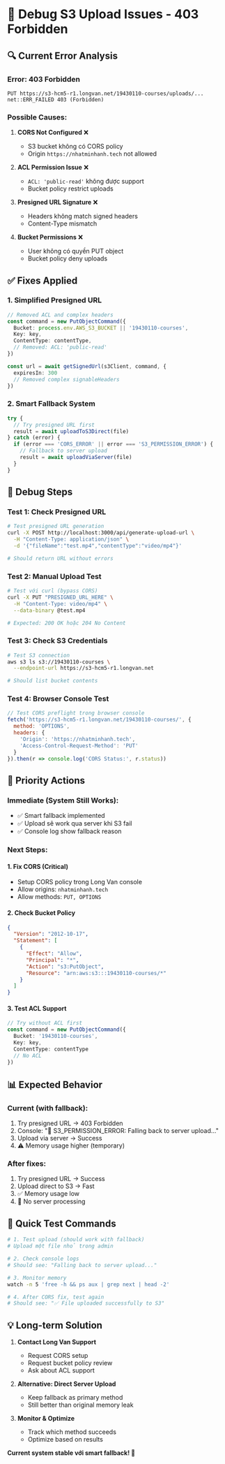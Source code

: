 # 🚨 Debug S3 Upload Issues - 403 Forbidden

## 🔍 Current Error Analysis

### **Error:** 403 Forbidden
```
PUT https://s3-hcm5-r1.longvan.net/19430110-courses/uploads/...
net::ERR_FAILED 403 (Forbidden)
```

### **Possible Causes:**

1. **CORS Not Configured** ❌
   - S3 bucket không có CORS policy
   - Origin `https://nhatminhanh.tech` not allowed

2. **ACL Permission Issue** ❌
   - `ACL: 'public-read'` không được support
   - Bucket policy restrict uploads

3. **Presigned URL Signature** ❌
   - Headers không match signed headers
   - Content-Type mismatch

4. **Bucket Permissions** ❌
   - User không có quyền PUT object
   - Bucket policy deny uploads

## ✅ Fixes Applied

### **1. Simplified Presigned URL**
```typescript
// Removed ACL and complex headers
const command = new PutObjectCommand({
  Bucket: process.env.AWS_S3_BUCKET || '19430110-courses',
  Key: key,
  ContentType: contentType,
  // Removed: ACL: 'public-read'
})

const url = await getSignedUrl(s3Client, command, { 
  expiresIn: 300
  // Removed complex signableHeaders
})
```

### **2. Smart Fallback System**
```typescript
try {
  // Try presigned URL first
  result = await uploadToS3Direct(file)
} catch (error) {
  if (error === 'CORS_ERROR' || error === 'S3_PERMISSION_ERROR') {
    // Fallback to server upload
    result = await uploadViaServer(file)
  }
}
```

## 🧪 Debug Steps

### **Test 1: Check Presigned URL**
```bash
# Test presigned URL generation
curl -X POST http://localhost:3000/api/generate-upload-url \
  -H "Content-Type: application/json" \
  -d '{"fileName":"test.mp4","contentType":"video/mp4"}'

# Should return URL without errors
```

### **Test 2: Manual Upload Test**
```bash
# Test với curl (bypass CORS)
curl -X PUT "PRESIGNED_URL_HERE" \
  -H "Content-Type: video/mp4" \
  --data-binary @test.mp4

# Expected: 200 OK hoặc 204 No Content
```

### **Test 3: Check S3 Credentials**
```bash
# Test S3 connection
aws s3 ls s3://19430110-courses \
  --endpoint-url https://s3-hcm5-r1.longvan.net

# Should list bucket contents
```

### **Test 4: Browser Console Test**
```javascript
// Test CORS preflight trong browser console
fetch('https://s3-hcm5-r1.longvan.net/19430110-courses/', {
  method: 'OPTIONS',
  headers: {
    'Origin': 'https://nhatminhanh.tech',
    'Access-Control-Request-Method': 'PUT'
  }
}).then(r => console.log('CORS Status:', r.status))
```

## 🎯 Priority Actions

### **Immediate (System Still Works):**
- ✅ Smart fallback implemented
- ✅ Upload sẽ work qua server khi S3 fail
- ✅ Console log show fallback reason

### **Next Steps:**

#### **1. Fix CORS (Critical)**
- Setup CORS policy trong Long Van console
- Allow origins: `nhatminhanh.tech`
- Allow methods: `PUT, OPTIONS`

#### **2. Check Bucket Policy**
```json
{
  "Version": "2012-10-17",
  "Statement": [
    {
      "Effect": "Allow",
      "Principal": "*",
      "Action": "s3:PutObject",
      "Resource": "arn:aws:s3:::19430110-courses/*"
    }
  ]
}
```

#### **3. Test ACL Support**
```typescript
// Try without ACL first
const command = new PutObjectCommand({
  Bucket: '19430110-courses',
  Key: key,
  ContentType: contentType
  // No ACL
})
```

## 📊 Expected Behavior

### **Current (with fallback):**
1. Try presigned URL → 403 Forbidden
2. Console: "🔄 S3_PERMISSION_ERROR: Falling back to server upload..."
3. Upload via server → Success
4. ⚠️ Memory usage higher (temporary)

### **After fixes:**
1. Try presigned URL → Success
2. Upload direct to S3 → Fast
3. ✅ Memory usage low
4. 🚀 No server processing

## 🔧 Quick Test Commands

```bash
# 1. Test upload (should work with fallback)
# Upload một file nhỏ trong admin

# 2. Check console logs
# Should see: "Falling back to server upload..."

# 3. Monitor memory
watch -n 5 'free -h && ps aux | grep next | head -2'

# 4. After CORS fix, test again
# Should see: "✅ File uploaded successfully to S3"
```

## 💡 Long-term Solution

1. **Contact Long Van Support**
   - Request CORS setup
   - Request bucket policy review
   - Ask about ACL support

2. **Alternative: Direct Server Upload**
   - Keep fallback as primary method
   - Still better than original memory leak

3. **Monitor & Optimize**
   - Track which method succeeds
   - Optimize based on results

**Current system stable với smart fallback! 🚀**
